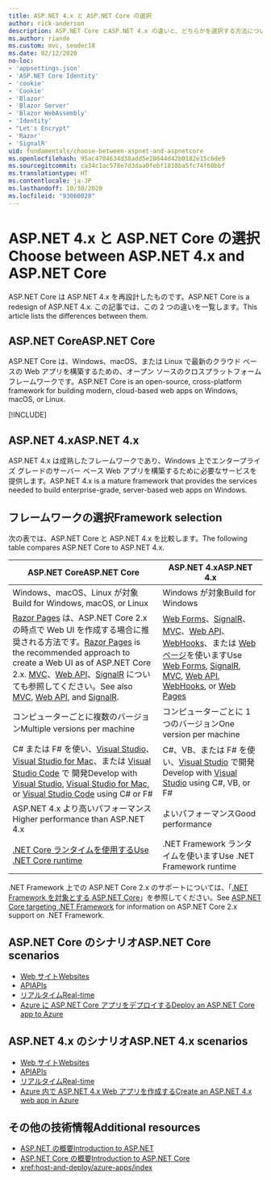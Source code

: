 ```yaml
---
title: ASP.NET 4.x と ASP.NET Core の選択
author: rick-anderson
description: ASP.NET Core とASP.NET 4.x の違いと、どちらかを選択する方法について説明します。
ms.author: riande
ms.custom: mvc, seodec18
ms.date: 02/12/2020
no-loc:
- 'appsettings.json'
- 'ASP.NET Core Identity'
- 'cookie'
- 'Cookie'
- 'Blazor'
- 'Blazor Server'
- 'Blazor WebAssembly'
- 'Identity'
- "Let's Encrypt"
- 'Razor'
- 'SignalR'
uid: fundamentals/choose-between-aspnet-and-aspnetcore
ms.openlocfilehash: 95ac4784634d38add5e28644d42b0182e15c6de9
ms.sourcegitcommit: ca34c1ac578e7d3daa0febf1810ba5fc74f60bbf
ms.translationtype: HT
ms.contentlocale: ja-JP
ms.lasthandoff: 10/30/2020
ms.locfileid: "93060028"
---
```

# <a name="choose-between-aspnet-4x-and-aspnet-core"></a><span data-ttu-id="0521f-103">ASP.NET 4.x と ASP.NET Core の選択</span><span class="sxs-lookup"><span data-stu-id="0521f-103">Choose between ASP.NET 4.x and ASP.NET Core</span></span>

<span data-ttu-id="0521f-104">ASP.NET Core は ASP.NET 4.x を再設計したものです。</span><span class="sxs-lookup"><span data-stu-id="0521f-104">ASP.NET Core is a redesign of ASP.NET 4.x.</span></span> <span data-ttu-id="0521f-105">この記事では、この 2 つの違いを一覧します。</span><span class="sxs-lookup"><span data-stu-id="0521f-105">This article lists the differences between them.</span></span>

## <a name="aspnet-core"></a><span data-ttu-id="0521f-106">ASP.NET Core</span><span class="sxs-lookup"><span data-stu-id="0521f-106">ASP.NET Core</span></span>

<span data-ttu-id="0521f-107">ASP.NET Core は、Windows、macOS、または Linux で最新のクラウド ベースの Web アプリを構築するための、オープン ソースのクロスプラットフォーム フレームワークです。</span><span class="sxs-lookup"><span data-stu-id="0521f-107">ASP.NET Core is an open-source, cross-platform framework for building modern, cloud-based web apps on Windows, macOS, or Linux.</span></span>

[!INCLUDE[](~/includes/benefits.md)]

## <a name="aspnet-4x"></a><span data-ttu-id="0521f-108">ASP.NET 4.x</span><span class="sxs-lookup"><span data-stu-id="0521f-108">ASP.NET 4.x</span></span>

<span data-ttu-id="0521f-109">ASP.NET 4.x は成熟したフレームワークであり、Windows 上でエンタープライズ グレードのサーバー ベース Web アプリを構築するために必要なサービスを提供します。</span><span class="sxs-lookup"><span data-stu-id="0521f-109">ASP.NET 4.x is a mature framework that provides the services needed to build enterprise-grade, server-based web apps on Windows.</span></span>

## <a name="framework-selection"></a><span data-ttu-id="0521f-110">フレームワークの選択</span><span class="sxs-lookup"><span data-stu-id="0521f-110">Framework selection</span></span>

<span data-ttu-id="0521f-111">次の表では、ASP.NET Core と ASP.NET 4.x を比較します。</span><span class="sxs-lookup"><span data-stu-id="0521f-111">The following table compares ASP.NET Core to ASP.NET 4.x.</span></span>

| <span data-ttu-id="0521f-112">ASP.NET Core</span><span class="sxs-lookup"><span data-stu-id="0521f-112">ASP.NET Core</span></span> | <span data-ttu-id="0521f-113">ASP.NET 4.x</span><span class="sxs-lookup"><span data-stu-id="0521f-113">ASP.NET 4.x</span></span> |
|---|---|
|<span data-ttu-id="0521f-114">Windows、macOS、Linux が対象</span><span class="sxs-lookup"><span data-stu-id="0521f-114">Build for Windows, macOS, or Linux</span></span>|<span data-ttu-id="0521f-115">Windows が対象</span><span class="sxs-lookup"><span data-stu-id="0521f-115">Build for Windows</span></span>|
|<span data-ttu-id="0521f-116">[Razor Pages](xref:razor-pages/index) は、ASP.NET Core 2.x の時点で Web UI を作成する場合に推奨される方法です。</span><span class="sxs-lookup"><span data-stu-id="0521f-116">[Razor Pages](xref:razor-pages/index) is the recommended approach to create a Web UI as of ASP.NET Core 2.x.</span></span> <span data-ttu-id="0521f-117">[MVC](xref:mvc/overview)、[Web API](xref:tutorials/first-web-api)、[SignalR](xref:signalr/introduction) についても参照してください。</span><span class="sxs-lookup"><span data-stu-id="0521f-117">See also [MVC](xref:mvc/overview), [Web API](xref:tutorials/first-web-api), and [SignalR](xref:signalr/introduction).</span></span>|<span data-ttu-id="0521f-118">[Web Forms](/aspnet/web-forms)、[SignalR](/aspnet/signalr)、[MVC](/aspnet/mvc)、[Web API](/aspnet/web-api/)、[WebHooks](/aspnet/webhooks/)、または [Web ページ](/aspnet/web-pages)を使います</span><span class="sxs-lookup"><span data-stu-id="0521f-118">Use [Web Forms](/aspnet/web-forms), [SignalR](/aspnet/signalr), [MVC](/aspnet/mvc), [Web API](/aspnet/web-api/), [WebHooks](/aspnet/webhooks/), or [Web Pages](/aspnet/web-pages)</span></span>|
|<span data-ttu-id="0521f-119">コンピューターごとに複数のバージョン</span><span class="sxs-lookup"><span data-stu-id="0521f-119">Multiple versions per machine</span></span>|<span data-ttu-id="0521f-120">コンピューターごとに 1 つのバージョン</span><span class="sxs-lookup"><span data-stu-id="0521f-120">One version per machine</span></span>|
|<span data-ttu-id="0521f-121">C# または F# を使い、[Visual Studio](https://visualstudio.microsoft.com/vs/)、[Visual Studio for Mac](https://visualstudio.microsoft.com/vs/mac/)、または [Visual Studio Code](https://code.visualstudio.com/) で 開発</span><span class="sxs-lookup"><span data-stu-id="0521f-121">Develop with [Visual Studio](https://visualstudio.microsoft.com/vs/), [Visual Studio for Mac](https://visualstudio.microsoft.com/vs/mac/), or [Visual Studio Code](https://code.visualstudio.com/) using C# or F#</span></span>|<span data-ttu-id="0521f-122">C#、VB、または F# を使い、[Visual Studio](https://visualstudio.microsoft.com/vs/) で開発</span><span class="sxs-lookup"><span data-stu-id="0521f-122">Develop with [Visual Studio](https://visualstudio.microsoft.com/vs/) using C#, VB, or F#</span></span>|
|<span data-ttu-id="0521f-123">ASP.NET 4.x より高いパフォーマンス</span><span class="sxs-lookup"><span data-stu-id="0521f-123">Higher performance than ASP.NET 4.x</span></span>|<span data-ttu-id="0521f-124">よいパフォーマンス</span><span class="sxs-lookup"><span data-stu-id="0521f-124">Good performance</span></span>|
|[<span data-ttu-id="0521f-125">.NET Core ランタイムを使用する</span><span class="sxs-lookup"><span data-stu-id="0521f-125">Use .NET Core runtime</span></span>](/dotnet/standard/choosing-core-framework-server)|<span data-ttu-id="0521f-126">.NET Framework ランタイムを使います</span><span class="sxs-lookup"><span data-stu-id="0521f-126">Use .NET Framework runtime</span></span>|

<span data-ttu-id="0521f-127">.NET Framework 上での ASP.NET Core 2.x のサポートについては、「[.NET Framework を対象とする ASP.NET Core](xref:index#target-framework)」を参照してください。</span><span class="sxs-lookup"><span data-stu-id="0521f-127">See [ASP.NET Core targeting .NET Framework](xref:index#target-framework) for information on ASP.NET Core 2.x support on .NET Framework.</span></span>

## <a name="aspnet-core-scenarios"></a><span data-ttu-id="0521f-128">ASP.NET Core のシナリオ</span><span class="sxs-lookup"><span data-stu-id="0521f-128">ASP.NET Core scenarios</span></span>

* [<span data-ttu-id="0521f-129">Web サイト</span><span class="sxs-lookup"><span data-stu-id="0521f-129">Websites</span></span>](xref:tutorials/first-mvc-app/index)
* [<span data-ttu-id="0521f-130">API</span><span class="sxs-lookup"><span data-stu-id="0521f-130">APIs</span></span>](xref:tutorials/first-web-api)
* [<span data-ttu-id="0521f-131">リアルタイム</span><span class="sxs-lookup"><span data-stu-id="0521f-131">Real-time</span></span>](xref:signalr/introduction)
* [<span data-ttu-id="0521f-132">Azure に ASP.NET Core アプリをデプロイする</span><span class="sxs-lookup"><span data-stu-id="0521f-132">Deploy an ASP.NET Core app to Azure</span></span>](/azure/app-service/app-service-web-get-started-dotnet)

## <a name="aspnet-4x-scenarios"></a><span data-ttu-id="0521f-133">ASP.NET 4.x のシナリオ</span><span class="sxs-lookup"><span data-stu-id="0521f-133">ASP.NET 4.x scenarios</span></span>

* [<span data-ttu-id="0521f-134">Web サイト</span><span class="sxs-lookup"><span data-stu-id="0521f-134">Websites</span></span>](/aspnet/mvc)
* [<span data-ttu-id="0521f-135">API</span><span class="sxs-lookup"><span data-stu-id="0521f-135">APIs</span></span>](/aspnet/web-api)
* [<span data-ttu-id="0521f-136">リアルタイム</span><span class="sxs-lookup"><span data-stu-id="0521f-136">Real-time</span></span>](/aspnet/signalr)
* [<span data-ttu-id="0521f-137">Azure 内で ASP.NET 4.x Web アプリを作成する</span><span class="sxs-lookup"><span data-stu-id="0521f-137">Create an ASP.NET 4.x web app in Azure</span></span>](/azure/app-service/app-service-web-get-started-dotnet-framework)

## <a name="additional-resources"></a><span data-ttu-id="0521f-138">その他の技術情報</span><span class="sxs-lookup"><span data-stu-id="0521f-138">Additional resources</span></span>

* [<span data-ttu-id="0521f-139">ASP.NET の概要</span><span class="sxs-lookup"><span data-stu-id="0521f-139">Introduction to ASP.NET</span></span>](/aspnet/overview)
* [<span data-ttu-id="0521f-140">ASP.NET Core の概要</span><span class="sxs-lookup"><span data-stu-id="0521f-140">Introduction to ASP.NET Core</span></span>](xref:index)
* <xref:host-and-deploy/azure-apps/index>

